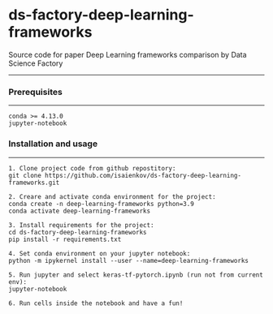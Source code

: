 # ds-factory-deep-learning-frameworks
Source code for paper Deep Learning frameworks comparison by Data Science Factory

_______________________________________________________________
### Prerequisites
_______________________________________________________________
    conda >= 4.13.0
    jupyter-notebook

### Installation and usage
_______________________________________________________________
    1. Clone project code from github repostitory:
    git clone https://github.com/isaienkov/ds-factory-deep-learning-frameworks.git
    
    2. Creare and activate conda environment for the project:
    conda create -n deep-learning-frameworks python=3.9
    conda activate deep-learning-frameworks
    
    3. Install requirements for the project:
    cd ds-factory-deep-learning-frameworks
    pip install -r requirements.txt

    4. Set conda environment on your jupyter notebook:
    python -m ipykernel install --user --name=deep-learning-frameworks

    5. Run jupyter and select keras-tf-pytorch.ipynb (run not from current env):
    jupyter-notebook

    6. Run cells inside the notebook and have a fun!